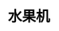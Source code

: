 ---
title: 水果机
layout: fruit_slot
description: 在线免费的水果机游戏，快来看看你的运气如何.
js: ["js/game/fruit_slot/fruit_slot.js"]
css: ["css/game/fruit_slot/fruit_slot.css"]
---